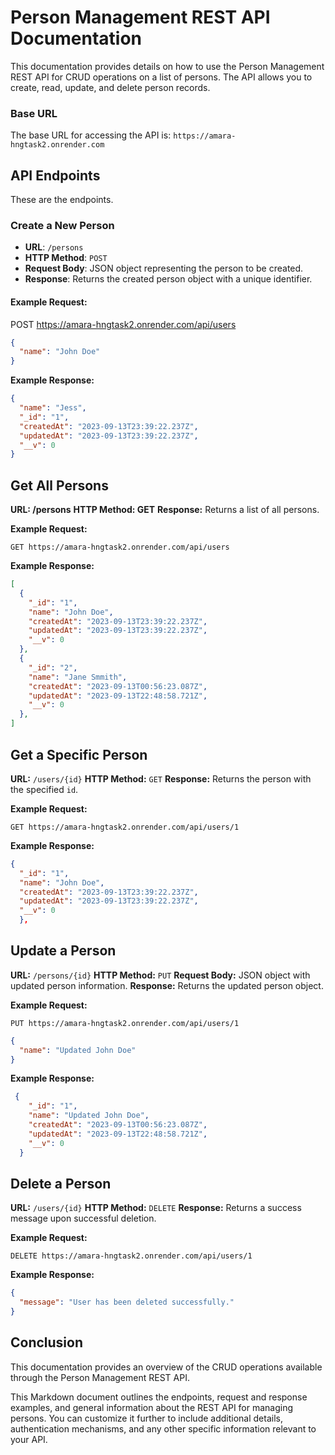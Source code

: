 # Person Management REST API Documentation
This documentation provides details on how to use the Person Management REST API for CRUD operations on a list of persons. The API allows you to create, read, update, and delete person records.

### Base URL

The base URL for accessing the API is: `https://amara-hngtask2.onrender.com`

## API Endpoints
These are the endpoints.
### Create a New Person

- **URL**: `/persons`
- **HTTP Method**: `POST`
- **Request Body**: JSON object representing the person to be created.
- **Response**: Returns the created person object with a unique identifier.

#### Example Request:


POST https://amara-hngtask2.onrender.com/api/users

```json
{
  "name": "John Doe"
}
```

**Example Response:**

```json
{
  "name": "Jess",
  "_id": "1",
  "createdAt": "2023-09-13T23:39:22.237Z",
  "updatedAt": "2023-09-13T23:39:22.237Z",
  "__v": 0
}
```

## Get All Persons

**URL: /persons**
**HTTP Method: GET**
**Response:** Returns a list of all persons.


**Example Request:**

```http
GET https://amara-hngtask2.onrender.com/api/users
```

**Example Response:**

```json
[
  {
    "_id": "1",
    "name": "John Doe",
    "createdAt": "2023-09-13T23:39:22.237Z",
    "updatedAt": "2023-09-13T23:39:22.237Z",
    "__v": 0
  },
  {
    "_id": "2",
    "name": "Jane Smmith",
    "createdAt": "2023-09-13T00:56:23.087Z",
    "updatedAt": "2023-09-13T22:48:58.721Z",
    "__v": 0
  },
]
```

## Get a Specific Person
**URL:** `/users/{id}`
**HTTP Method:** `GET`
**Response:** Returns the person with the specified `id`.

**Example Request:**
```http
GET https://amara-hngtask2.onrender.com/api/users/1
```
**Example Response:**
```json
{
  "_id": "1",
  "name": "John Doe",
  "createdAt": "2023-09-13T23:39:22.237Z",
  "updatedAt": "2023-09-13T23:39:22.237Z",
  "__v": 0
  },
```

## Update a Person

**URL:** `/persons/{id}`
**HTTP Method:** `PUT`
**Request Body:** JSON object with updated person information.
**Response:** Returns the updated person object.

**Example Request:**

```http
PUT https://amara-hngtask2.onrender.com/api/users/1
```
```json
{
  "name": "Updated John Doe"
}
```
**Example Response:**

```json
 {
    "_id": "1",
    "name": "Updated John Doe",
    "createdAt": "2023-09-13T00:56:23.087Z",
    "updatedAt": "2023-09-13T22:48:58.721Z",
    "__v": 0
  }
```

## Delete a Person

**URL:** `/users/{id}`
**HTTP Method:** `DELETE`
**Response:** Returns a success message upon successful deletion.

**Example Request:**

```http
DELETE https://amara-hngtask2.onrender.com/api/users/1
```
**Example Response:**
```json
{
  "message": "User has been deleted successfully."
}
```

## Conclusion
This documentation provides an overview of the CRUD operations available through the Person Management REST API. 

This Markdown document outlines the endpoints, request and response examples, and general information about the REST API for managing persons. You can customize it further to include additional details, authentication mechanisms, and any other specific information relevant to your API.

